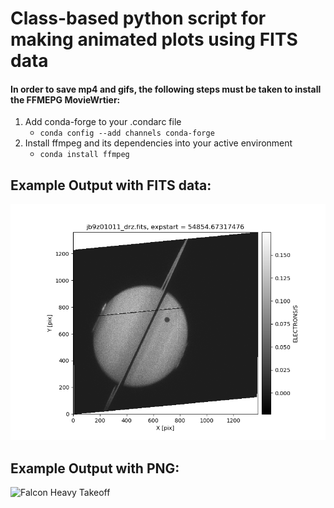 # Class-based python script for making animated plots using FITS data
####  In order to save mp4 and gifs, the following steps must be taken to install the FFMEPG MovieWrtier:
   1) Add conda-forge to your .condarc file
        - `conda config --add channels conda-forge`
   2) Install ffmpeg and its dependencies into your active environment 
        - `conda install ffmpeg`
        
## Example Output with FITS data:
![](https://github.com/nmiles2718/animated_fits/blob/master/saturn_transit1.gif "Titan Transiting Saturn")
## Example Output with PNG:
![](https://github.com/nmiles2718/animated_fits/blob/master/FalconHeavyTakeOff.gif "Falcon Heavy Takeoff")

